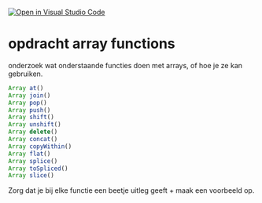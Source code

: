[![Open in Visual Studio Code](https://classroom.github.com/assets/open-in-vscode-2e0aaae1b6195c2367325f4f02e2d04e9abb55f0b24a779b69b11b9e10269abc.svg)](https://classroom.github.com/online_ide?assignment_repo_id=18039195&assignment_repo_type=AssignmentRepo)
# opdracht array functions

onderzoek wat onderstaande functies doen met arrays, of hoe je ze kan gebruiken.

```Javascript
Array at()
Array join()
Array pop()
Array push()
Array shift()
Array unshift()
Array delete()
Array concat()
Array copyWithin()
Array flat()
Array splice()
Array toSpliced()
Array slice()
```

Zorg dat je bij elke functie een beetje uitleg geeft + maak een voorbeeld op.
